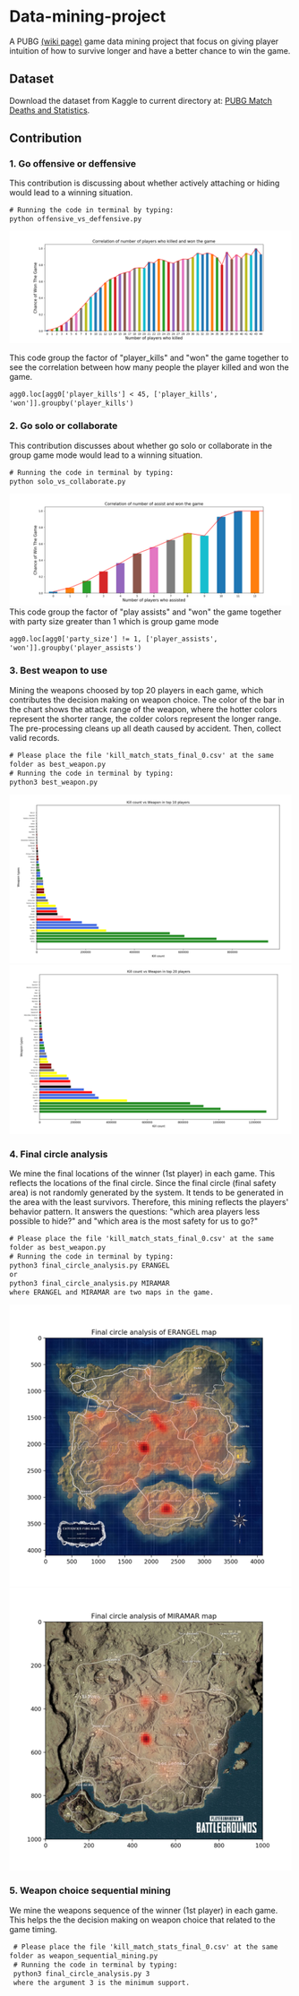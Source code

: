# Data-mining-project
A PUBG [(wiki page)](https://en.wikipedia.org/wiki/PlayerUnknown%27s_Battlegrounds) game data mining project that focus on giving player intuition of how to survive longer and have a better chance to win the game.

## Dataset
Download the dataset from Kaggle to current directory at: [PUBG Match Deaths and Statistics](https://www.kaggle.com/skihikingkevin/pubg-match-deaths/data).

## Contribution

### 1. Go offensive or deffensive
This contribution is discussing about whether actively attaching or hiding would lead to a winning situation.

```
# Running the code in terminal by typing:
python offensive_vs_deffensive.py
```
![](offensive_vs_defensive.png)
  
This code group the factor of "player_kills" and "won" the game together to see the correlation between how many people the player killed and won the game.
```
agg0.loc[agg0['player_kills'] < 45, ['player_kills', 'won']].groupby('player_kills')
```

### 2. Go solo or collaborate
This contribution discusses about whether go solo or collaborate in the group game mode would lead to a winning situation.

```
# Running the code in terminal by typing:
python solo_vs_collaborate.py
```
![](solo_vs_collaborate.png)
 This code group the factor of "play assists" and "won" the game together with party size greater than 1 which is group game mode
```
agg0.loc[agg0['party_size'] != 1, ['player_assists', 'won']].groupby('player_assists')
```

### 3. Best weapon to use
  Mining the weapons choosed by top 20 players in each game, which contributes the decision making on weapon choice. The color of the bar in the chart shows the attack range of the weapon, where the hotter colors represent the shorter range, the colder colors represent the longer range.
  <br />
  The pre-processing cleans up all death caused by accident. Then, collect valid records.
  
  ```
  # Please place the file 'kill_match_stats_final_0.csv' at the same folder as best_weapon.py
  # Running the code in terminal by typing:
  python3 best_weapon.py
  ```
  ![](Killcount_vs_weapontypes_top10.png)
  ![](Killcount_vs_weapontypes_top20.png)
  
### 4. Final circle analysis
  We mine the final locations of the winner (1st player) in each game. This reflects the locations of the final circle.
  Since the final circle (final safety area) is not randomly generated by the system. It tends to be generated in the area with the least survivors. Therefore, this mining reflects the players' behavior pattern. It answers the questions: "which area players less possible to hide?" and "which area is the most safety for us to go?"
  
  ```
  # Please place the file 'kill_match_stats_final_0.csv' at the same folder as best_weapon.py
  # Running the code in terminal by typing:
  python3 final_circle_analysis.py ERANGEL
  or
  python3 final_circle_analysis.py MIRAMAR
  where ERANGEL and MIRAMAR are two maps in the game.
  ```
   ![](final_circle_erangel.png)
   ![](final_circle_miramar.png)
   
### 5. Weapon choice sequential mining
  We mine the weapons sequence of the winner (1st player) in each game. This helps the the decision making on weapon choice that related to the game timing. 
 
 ```
  # Please place the file 'kill_match_stats_final_0.csv' at the same folder as weapon_sequential_mining.py
  # Running the code in terminal by typing:
  python3 final_circle_analysis.py 3
  where the argument 3 is the minimum support. 
  ```
  

